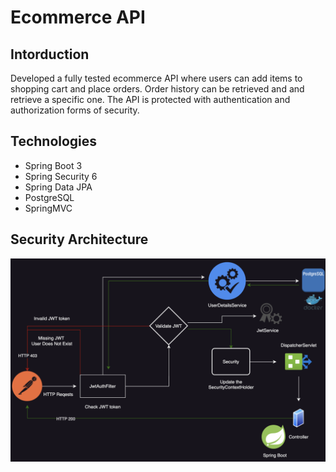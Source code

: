 # Ecommerce API

## Intorduction
Developed a fully tested ecommerce API where users can add items to shopping cart
and place orders. Order history can be retrieved and and retrieve a specific one. The 
API is protected with authentication and authorization forms of security.

## Technologies
* Spring Boot 3
* Spring Security 6
* Spring Data JPA
* PostgreSQL
* SpringMVC

## Security Architecture
![Security Architecture](./assets/jwt_security_diagram.png)